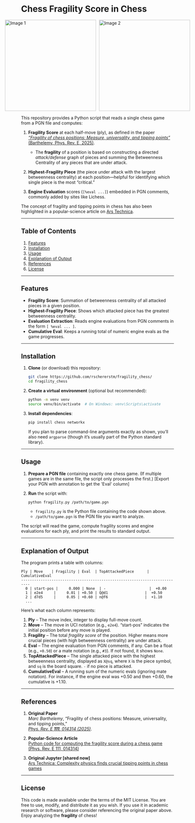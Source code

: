 # Chess Fragility Score in Chess

<div style="display: flex; justify-content: center; align-items: center; gap: 10px;">
  <img src="https://github.com/user-attachments/assets/2c2dcf4b-3e22-41ca-980f-e317e5957dca" alt="Image 1" width="300" height="300">
  <img src="https://github.com/user-attachments/assets/bfbb6630-d76b-453a-a93d-bef78f783395" alt="Image 2" width="300" height="300">
</div>


This repository provides a Python script that reads a single chess game from a PGN file and computes:

1. **Fragility Score** at each half-move (ply), as defined in the paper  
   [*“Fragility of chess positions: Measure, universality, and tipping points”* (Barthelemy, Phys. Rev. E, 2025)](https://journals.aps.org/pre/pdf/10.1103/PhysRevE.111.014314).  
   - The **fragility** of a position is based on constructing a directed *attack/defense* graph of pieces and summing the Betweenness Centrality of any pieces that are under attack.

2. **Highest-Fragility Piece** (the piece under attack with the largest betweenness centrality) at each position—helpful for identifying which single piece is the most “critical.”

3. **Engine Evaluation** scores (`[%eval ...]`) embedded in PGN comments, commonly added by sites like Lichess.

The concept of fragility and tipping points in chess has also been highlighted in a popular-science article on [Ars Technica](https://arstechnica.com/science/2025/01/complexity-physics-finds-crucial-tipping-points-in-chess-games/#:~:text=He%20also%20calculated%20so%2Dcalled,over%20the%20last%20200%20years.).

---

## Table of Contents

1. [Features](#features)  
2. [Installation](#installation)  
3. [Usage](#usage)  
4. [Explanation of Output](#explanation-of-output)  
5. [References](#references)  
6. [License](#license)

---

## Features

- **Fragility Score**: Summation of betweenness centrality of all attacked pieces in a given position.  
- **Highest-Fragility Piece**: Shows which attacked piece has the greatest betweenness centrality.  
- **Evaluation Extraction**: Reads engine evaluations from PGN comments in the form `[ %eval ... ]`.  
- **Cumulative Eval**: Keeps a running total of numeric engine evals as the game progresses.  

---

## Installation

1. **Clone** (or download) this repository:

   ```bash
   git clone https://github.com/rschererstm/fragility_chess/
   cd fragility_chess
   ```

2. **Create a virtual environment** (optional but recommended):

   ```bash
   python -m venv venv
   source venv/bin/activate  # On Windows: venv\Scripts\activate
   ```

3. **Install dependencies**:

   ```bash
   pip install chess networkx
   ```

   If you plan to parse command-line arguments exactly as shown, you’ll also need `argparse` (though it’s usually part of the Python standard library).

---

## Usage

1. **Prepare a PGN file** containing exactly one chess game. (If multiple games are in the same file, the script only processes the first.) [Export your PGN with annotation to get the 'Eval' column]
2. **Run** the script with:

   ```bash
   python fragility.py /path/to/game.pgn
   ```

   - `fragility.py` is the Python file containing the code shown above.  
   - `/path/to/game.pgn` is the PGN file you want to analyze.

The script will read the game, compute fragility scores and engine evaluations for each ply, and print the results to standard output.

---

## Explanation of Output

The program prints a table with columns:

```
Ply | Move    | Fragility | Eval  | TopAttackedPiece      | CumulativeEval
--------------------------------------------------------------------------
  0 | start-pos |     0.000 | None  | -                    |  +0.00
  1 | e2e4     |     0.01 | +0.50 | Q@d1                 |  +0.50
  2 | d7d5     |     0.05 | +0.60 | n@f6                 |  +1.10
  ...
```

Here’s what each column represents:

1. **Ply** – The move index, integer to display full-move count.  
2. **Move** – The move in UCI notation (e.g., `e2e4`). “start-pos” indicates the initial position before any move is played.  
3. **Fragility** – The total *fragility score* of the position. Higher means more crucial pieces (with high betweenness centrality) are under attack.  
4. **Eval** – The engine evaluation from PGN comments, if any. Can be a float (e.g., `+0.50`) or a mate notation (e.g., `#3`). If not found, it shows `None`.  
5. **TopAttackedPiece** – The single attacked piece with the highest betweenness centrality, displayed as `X@sq`, where `X` is the piece symbol, and `sq` is the board square. `-` if no piece is attacked.  
6. **CumulativeEval** – A running sum of the numeric evals (ignoring mate notation). For instance, if the engine eval was +0.50 and then +0.60, the cumulative is +1.10.  

---

## References

1. **Original Paper**  
   *Marc Barthelemy*, “Fragility of chess positions: Measure, universality, and tipping points,”  
   [*Phys. Rev. E **111**, 014314 (2025)*](https://journals.aps.org/pre/pdf/10.1103/PhysRevE.111.014314).

2. **Popular-Science Article**  
   [Python code for computing the fragility score during a chess game (Phys. Rev. E 111, 014314)](https://arstechnica.com/science/2025/01/complexity-physics-finds-crucial-tipping-points-in-chess-games/#:~:text=He%20also%20calculated%20so%2Dcalled,over%20the%20last%20200%20years.)

3. **Original Jupyter [shared now]**  
   [Ars Technica: Complexity physics finds crucial tipping points in chess games](https://zenodo.org/records/14742727)


---

## License

This code is made available under the terms of the MIT License. You are free to use, modify, and distribute it as you wish. If you use it in academic research or software, please consider referencing the original paper above. Enjoy analyzing the **fragility** of chess!
